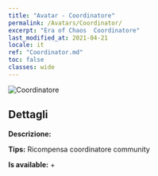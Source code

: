 ```yaml
---
title: "Avatar - Coordinatore"
permalink: /Avatars/Coordinator/
excerpt: "Era of Chaos  Coordinatore"
last_modified_at: 2021-04-21
locale: it
ref: "Coordinator.md"
toc: false
classes: wide
---
```

 ![Coordinatore](/images/a/avatarFrame_15.png)

## Dettagli

 **Descrizione:**  

 **Tips:** Ricompensa coordinatore community 

 **Is available:**  + 

